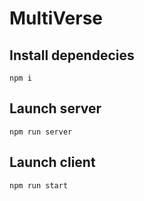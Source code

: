 # MultiVerse

## Install dependecies
```
npm i
```

## Launch server
```
npm run server
```

## Launch client
```
npm run start 
```
